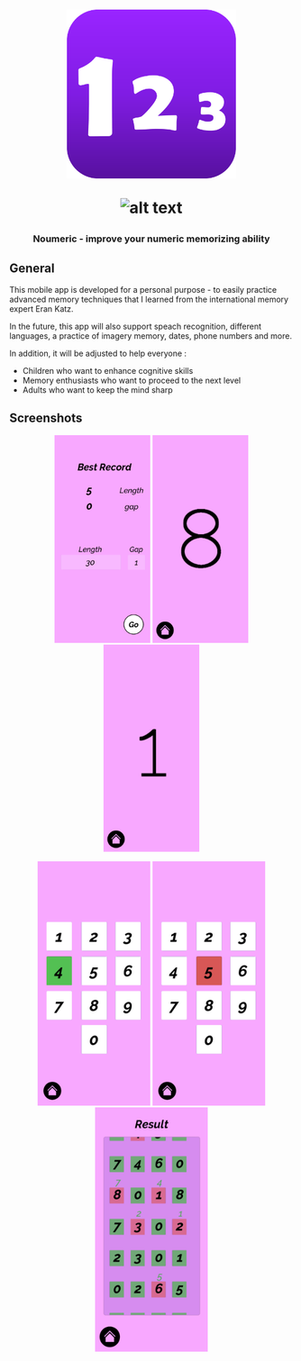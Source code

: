 <h1 align="center">
  <img src="images/logo.png" width="300"/>
  
 ![_alt text_](https://img.shields.io/badge/Platforms-android-blue??style=for-the-badge)

  </h1>
<h3 align="center">  
  
Noumeric   -   improve your numeric memorizing ability
  </h3> 

## General

This mobile app is developed for a personal purpose -
to easily practice advanced memory techniques
that I learned from the international memory expert Eran Katz.

In the future, this app will also support speach recognition, different languages, a practice of imagery memory, dates, phone numbers and more.

In addition, it will be adjusted to help everyone :
- Children who want to enhance cognitive skills
- Memory enthusiasts who want to proceed to the next level
- Adults who want to keep the mind sharp
  
## Screenshots
<p align="center">
 <img src="images/1.jpg" width="170"/>
 <img src="images/2.jpg" width="170"/>
 <img src="images/3.jpg" width="170"/>
<p align="center">
 <img src="images/4.jpg" width="200"/>
<img src="images/5.jpg" width="200"/>
<img src="images/6.jpg" width="200"/>
</p>
